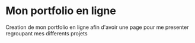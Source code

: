 # Mon portfolio en ligne 

Creation de mon portfolio en ligne afin d'avoir une page pour me presenter regroupant mes differents projets 
